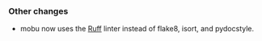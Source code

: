 ### Other changes

- mobu now uses the [Ruff](https://beta.ruff.rs/docs/) linter instead of flake8, isort, and pydocstyle.
